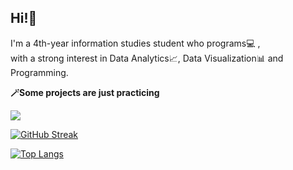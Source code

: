 ## Hi!👋

I'm a 4th-year information studies student who programs💻 ,<br>
with a strong interest in Data Analytics📈, Data Visualization📊 and Programming.<br>

<b>🪄Some projects are just practicing</b>

![](https://komarev.com/ghpvc/?username=rooneymoon)


[![GitHub Streak](http://github-readme-streak-stats.herokuapp.com?user=rooneymoon&theme=dark&background=000000)](https://git.io/streak-stats)

[![Top Langs](https://github-readme-stats.vercel.app/api/top-langs/?username=rooneymoon&layout=compact&theme=vision-friendly-dark)](https://github.com/anuraghazra/github-readme-stats)
